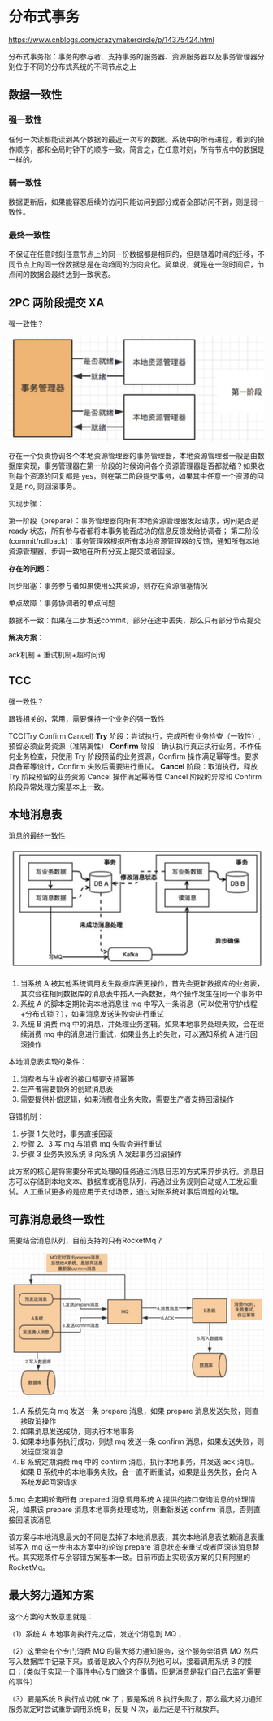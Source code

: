 # 分布式事务

https://www.cnblogs.com/crazymakercircle/p/14375424.html

分布式事务指：事务的参与者、支持事务的服务器、资源服务器以及事务管理器分别位于不同的分布式系统的不同节点之上

## 数据一致性

### 强一致性

任何一次读都能读到某个数据的最近一次写的数据。系统中的所有进程，看到的操作顺序，都和全局时钟下的顺序一致。简言之，在任意时刻，所有节点中的数据是一样的。

### 弱一致性

数据更新后，如果能容忍后续的访问只能访问到部分或者全部访问不到，则是弱一致性。

### 最终一致性

不保证在任意时刻任意节点上的同一份数据都是相同的，但是随着时间的迁移，不同节点上的同一份数据总是在向趋同的方向变化。简单说，就是在一段时间后，节点间的数据会最终达到一致状态。

## 2PC 两阶段提交 XA

强一致性？

![image-20210515160602529](assets/image-20210515160602529.png)

存在一个负责协调各个本地资源管理器的事务管理器，本地资源管理器一般是由数据库实现，事务管理器在第一阶段的时候询问各个资源管理器是否都就绪？如果收到每个资源的回复都是 yes，则在第二阶段提交事务，如果其中任意一个资源的回复是 no, 则回滚事务。

实现步骤：

第一阶段（prepare）：事务管理器向所有本地资源管理器发起请求，询问是否是 ready 状态，所有参与者都将本事务能否成功的信息反馈发给协调者；
第二阶段 (commit/rollback)：事务管理器根据所有本地资源管理器的反馈，通知所有本地资源管理器，步调一致地在所有分支上提交或者回滚。

**存在的问题：**

同步阻塞：事务参与者如果使用公共资源，则存在资源阻塞情况

单点故障：事务协调者的单点问题

数据不一致：如果在二步发送commit，部分在途中丢失，那么只有部分节点提交



**解决方案：**

ack机制 + 重试机制+超时问询

## TCC

强一致性？

跟钱相关的，常用，需要保持一个业务的强一致性

TCC(Try Confirm Cancel)
**Try** 阶段：尝试执行，完成所有业务检查（一致性）, 预留必须业务资源（准隔离性）
**Confirm** 阶段：确认执行真正执行业务，不作任何业务检查，只使用 Try 阶段预留的业务资源，Confirm 操作满足幂等性。要求具备幂等设计，Confirm 失败后需要进行重试。
**Cancel** 阶段：取消执行，释放 Try 阶段预留的业务资源 Cancel 操作满足幂等性 Cancel 阶段的异常和 Confirm 阶段异常处理方案基本上一致。

## 本地消息表

消息的最终一致性

![image-20210515160655600](assets/image-20210515160655600.png)

1. 当系统 A 被其他系统调用发生数据库表更操作，首先会更新数据库的业务表，其次会往相同数据库的消息表中插入一条数据，两个操作发生在同一个事务中
2. 系统 A 的脚本定期轮询本地消息往 mq 中写入一条消息（可以使用守护线程+分布式锁？），如果消息发送失败会进行重试
3. 系统 B 消费 mq 中的消息，并处理业务逻辑。如果本地事务处理失败，会在继续消费 mq 中的消息进行重试，如果业务上的失败，可以通知系统 A 进行回滚操作

本地消息表实现的条件：

1. 消费者与生成者的接口都要支持幂等
2. 生产者需要额外的创建消息表
3. 需要提供补偿逻辑，如果消费者业务失败，需要生产者支持回滚操作

容错机制：

1. 步骤 1 失败时，事务直接回滚
2. 步骤 2、3 写 mq 与消费 mq 失败会进行重试
3. 步骤 3 业务失败系统 B 向系统 A 发起事务回滚操作

此方案的核心是将需要分布式处理的任务通过消息日志的方式来异步执行。消息日志可以存储到本地文本、数据库或消息队列，再通过业务规则自动或人工发起重试。人工重试更多的是应用于支付场景，通过对账系统对事后问题的处理。

## 可靠消息最终一致性

需要结合消息队列，目前支持的只有RocketMq？

![image-20210515160711011](assets/image-20210515160711011.png)

1. A 系统先向 mq 发送一条 prepare 消息，如果 prepare 消息发送失败，则直接取消操作
2. 如果消息发送成功，则执行本地事务
3. 如果本地事务执行成功，则想 mq 发送一条 confirm 消息，如果发送失败，则发送回滚消息
4. B 系统定期消费 mq 中的 confirm 消息，执行本地事务，并发送 ack 消息。如果 B 系统中的本地事务失败，会一直不断重试，如果是业务失败，会向 A 系统发起回滚请求

5.mq 会定期轮询所有 prepared 消息调用系统 A 提供的接口查询消息的处理情况，如果该 prepare 消息本地事务处理成功，则重新发送 confirm 消息，否则直接回滚该消息

该方案与本地消息最大的不同是去掉了本地消息表，其次本地消息表依赖消息表重试写入 mq 这一步由本方案中的轮询 prepare 消息状态来重试或者回滚该消息替代。其实现条件与余容错方案基本一致。目前市面上实现该方案的只有阿里的 RocketMq。



## 最大努力通知方案

这个方案的大致意思就是：

（1）系统 A 本地事务执行完之后，发送个消息到 MQ；

（2）这里会有个专门消费 MQ 的最大努力通知服务，这个服务会消费 MQ 然后写入数据库中记录下来，或者是放入个内存队列也可以，接着调用系统 B 的接口；（类似于实现一个事件中心专门做这个事情，但是消费是我们自己去监听需要的事件）

（3）要是系统 B 执行成功就 ok 了；要是系统 B 执行失败了，那么最大努力通知服务就定时尝试重新调用系统 B，反复 N 次，最后还是不行就放弃。



